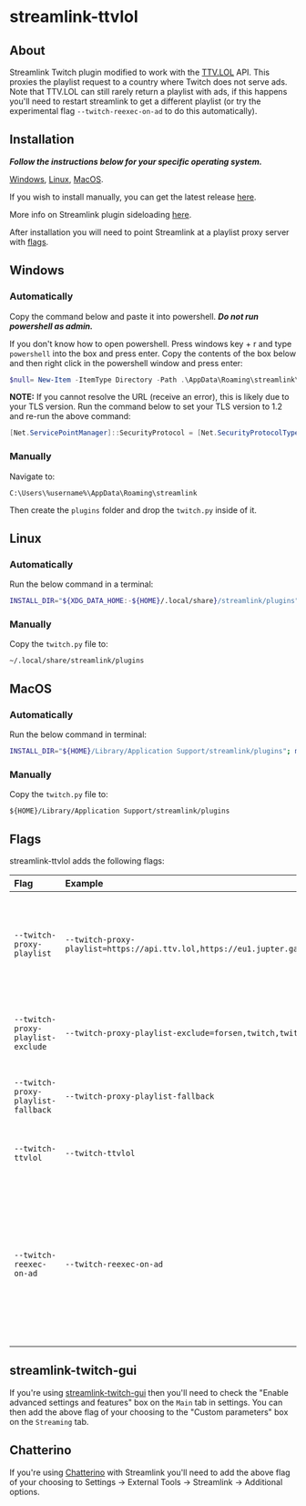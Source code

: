 # streamlink-ttvlol
## About

Streamlink Twitch plugin modified to work with the [TTV.LOL](https://github.com/TTV-LOL/extensions) API. This proxies the playlist request to a country where Twitch does not serve ads. Note that TTV.LOL can still rarely return a playlist with ads, if this happens you'll need to restart streamlink to get a different playlist (or try the experimental flag `--twitch-reexec-on-ad` to do this automatically).

## Installation
***Follow the instructions below for your specific operating system.***

[Windows](#windows), [Linux](#linux), [MacOS](#macos).

If you wish to install manually, you can get the latest release [here](https://github.com/2bc4/streamlink-ttvlol/releases/latest/download/twitch.py). 

More info on Streamlink plugin sideloading [here](https://streamlink.github.io/latest/cli/plugin-sideloading.html).

After installation you will need to point Streamlink at a playlist proxy server with [flags](#Flags).

## Windows
### Automatically

Copy the command below and paste it into powershell. ***Do not run powershell as admin.*** 

If you don't know how to open powershell. Press windows key + r and type ```powershell``` into the box and press enter. Copy the contents of the box below and then right click in the powershell window and press enter:

```powershell
$null= New-Item -ItemType Directory -Path .\AppData\Roaming\streamlink\plugins -Force; iwr -Uri 'https://github.com/2bc4/streamlink-ttvlol/releases/latest/download/twitch.py' -OutFile .\AppData\Roaming\streamlink\plugins\twitch.py

```

**NOTE:** If you cannot resolve the URL (receive an error), this is likely due to your TLS version. Run the command below to set your TLS version to 1.2 and re-run the above command:

```powershell
[Net.ServicePointManager]::SecurityProtocol = [Net.SecurityProtocolType]::Tls12
```

### Manually
Navigate to:

```
C:\Users\%username%\AppData\Roaming\streamlink
```

Then create the `plugins` folder and drop the `twitch.py` inside of it.

## Linux
### Automatically

Run the below command in a terminal:

```sh
INSTALL_DIR="${XDG_DATA_HOME:-${HOME}/.local/share}/streamlink/plugins"; mkdir -p "$INSTALL_DIR"; curl -L -o "$INSTALL_DIR"/twitch.py 'https://github.com/2bc4/streamlink-ttvlol/releases/latest/download/twitch.py'
```

### Manually
Copy the `twitch.py` file to:

```
~/.local/share/streamlink/plugins
```

## MacOS
### Automatically

Run the below command in terminal:

```sh
INSTALL_DIR="${HOME}/Library/Application Support/streamlink/plugins"; mkdir -p "$INSTALL_DIR"; curl -L -o "$INSTALL_DIR"/twitch.py 'https://github.com/2bc4/streamlink-ttvlol/releases/latest/download/twitch.py'
```

### Manually
Copy the `twitch.py` file to:

```
${HOME}/Library/Application Support/streamlink/plugins
```

## Flags
streamlink-ttvlol adds the following flags:

|Flag                                    |Example                                                                                    |Description|
|:---------------------------------------|:------------------------------------------------------------------------------------------|:----------|
|<pre/>`--twitch-proxy-playlist`         |<pre/>`--twitch-proxy-playlist=https://api.ttv.lol,https://eu1.jupter.ga/channel/[channel]`|Proxy playlist request through a server that supports the TTV.LOL API (or a server that doesn't with a custom URL, see [here](https://github.com/2bc4/streamlink-ttvlol/releases/tag/5.3.0-20230313)). It can also be pointed at multiple comma separated servers which will try each server in order until successful.
|<pre/>`--twitch-proxy-playlist-exclude` |<pre/>`--twitch-proxy-playlist-exclude=forsen,twitch,twitchgaming`                         |Can be used to exclude channels from being proxied (eg. you're subscribed to the channel and want to use your OAuth token to avoid ads instead)
|<pre/>`--twitch-proxy-playlist-fallback`|<pre/>`--twitch-proxy-playlist-fallback`                                                   |Enable if Streamlink should fallback to Twitch servers if all requests to playlist proxies fail.
|<pre/>`--twitch-ttvlol`                 |<pre/>`--twitch-ttvlol`                                                                    |This is a convenience alias for: <pre/>`--twitch-proxy-playlist=https://api.ttv.lol`
|<pre/>`--twitch-reexec-on-ad`           |<pre/>`--twitch-reexec-on-ad`                                                              |*(Experimental)* Re-executes Streamlink to retrieve a new playlist when encountering an embedded advertisement segment. <br/> **NOTE:** If you're recording the stream to a file with `-o` or similar this will overwrite the file when it triggers. To workaround this you can create a unique filename for each re-exec by appending the current timestamp with [metadata variables](https://streamlink.github.io/cli/metadata.html#variables).

## streamlink-twitch-gui
If you're using [streamlink-twitch-gui](https://github.com/streamlink/streamlink-twitch-gui) then you'll need to check the "Enable advanced settings and features" box on the `Main` tab in settings. You can then add the above flag of your choosing to the "Custom parameters" box on the `Streaming` tab.

## Chatterino
If you're using [Chatterino](https://github.com/Chatterino/chatterino2) with Streamlink you'll need to add the above flag of your choosing to Settings -> External Tools -> Streamlink -> Additional options.
